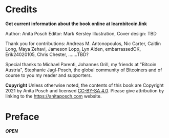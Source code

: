 # Credits

**Get current information about the book online at learnbitcoin.link**

Author: Anita Posch
Editor: Mark Kersley
Illustration, Cover design: TBD

Thank you for contributions:
Andreas M. Antonopoulos, Nic Carter, Caitlin Long, Maya Zehavi, Jameson Lopp, Lyn Alden, embarrassedOK, Erik24020105, Chris Chester, .......TBD?

Special thanks to Michael Parenti, Johannes Grill, my friends at "Bitcoin Austria", Stephanie Jagl-Posch, the global community of Bitcoiners and of course to you my reader and supporters.

**Copyright**
Unless otherwise noted, the contents of this book are Copyright 2021 by Anita Posch and licensed [CC-BY-SA 4.0](https://creativecommons.org/licenses/by-sa/4.0/). Please give attribution by linking to the https://anitaposch.com website.


# Preface

_**OPEN**_






